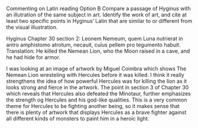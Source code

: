 Commenting on Latin reading
Option B
Compare a passage of Hyginus with an illutration of the same subject in art. Identify the work of art, and cite at least two specific points in Hyginus’ Latin that are similar to or different from the visual illustration.

Hyginus Chapter 30 section 2: Leonem Nemeum, quem Luna nutrierat in antro amphistomo atrotum, necauit, cuius pellem pro tegumento habuit.
Translation: He killed the Nemean Lion, who the Moon raised in a cave, and he had hide for armor.

I was looking at an image of artwork by Miguel Coimbra which shows The Nemean Lion wresteling with Hercules before it was killed. I think it really strengthens the idea of how powerful Hercules was for killing the lion as it looks strong and fierce in the artwork. The point in section 3 of Chapter 30 which reveals that Hercules also defeated the Minotaur, further emphasizes the strength og Hercules and his god-like qualities. This is a very common theme for Hercules to be fighting another being, so it makes sense that there is plenty of artwork that displays Hercules as a brave fighter against all different kinds of monsters to paint him in a heroic light. 
